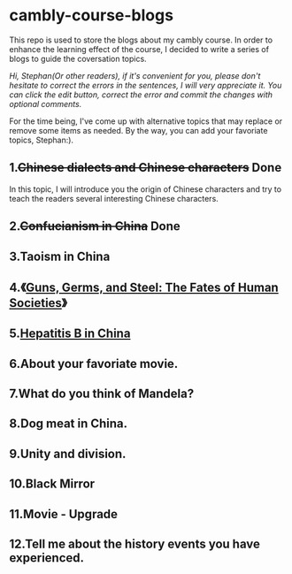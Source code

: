 # cambly-course-blogs
This repo is used to store the blogs about my cambly course. In order to enhance the learning effect of the course, I decided to write a series of blogs to guide the coversation topics.

*Hi, Stephan(Or other readers), if it's convenient for you, please don't hesitate to correct the errors in the sentences, I will very appreciate it. You can click the edit button, correct the error and commit the changes with optional comments.*

For the time being, I've come up with alternative topics that may replace or remove some items as needed. By the way, you can add your favoriate topics, Stephan:).

## 1.~~Chinese dialects and Chinese characters~~ Done
In this topic, I will introduce you the origin of Chinese characters and try to teach the readers several interesting Chinese characters.

## 2.~~Confucianism in China~~ Done

## 3.Taoism in China

## 4.《[Guns, Germs, and Steel: The Fates of Human Societies](https://www.amazon.com/Guns-Germs-Steel-Fates-Societies/dp/0393317552)》

## 5.[Hepatitis B in China](https://en.wikipedia.org/wiki/Hepatitis_B_in_China)

## 6.About your favoriate movie.

## 7.What do you think of Mandela?

## 8.Dog meat in China.

## 9.Unity and division.

## 10.Black Mirror

## 11.Movie - Upgrade

## 12.Tell me about the history events you have experienced.



